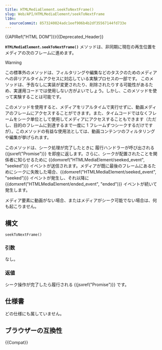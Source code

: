 ```yaml
---
title: HTMLMediaElement.seekToNextFrame()
slug: Web/API/HTMLMediaElement/seekToNextFrame
l10n:
  sourceCommit: 8573240024adc1eef906b4b2df35567144fd733e
---
```


{{APIRef("HTML DOM")}}{{Deprecated_Header}}

**`HTMLMediaElement.seekToNextFrame()`** メソッドは、非同期に現在の再生位置をメディアの次のフレームに進めます。

> [!WARNING]
> この標準外のメソッドは、フィルタリングや編集などのタスクのためのメディアへの非リアルタイムアクセスに対応している実験プロセスの一部です。
> このメソッドは、予告なしに実装が変更されたり、削除されたりする可能性があるため、実運用コードでは使用しない方がよいでしょう。しかし、このメソッドを使って実験することは可能です。

このメソッドを使用すると、メディアをリアルタイムで実行せずに、動画メディアのフレームにアクセスすることができます。また、タイムコードではなくフレームをシーク単位として使用してメディアにアクセスすることもできます（ただし、目的のフレームに到達するまで一度に 1 フレームずつシークするだけですが）。このメソッドの有益な使用法としては、動画コンテンツのフィルタリングや編集が挙げられます。

このメソッドは、シーク処理が完了したときに 履行ハンドラーが呼び出される {{jsxref("Promise")}} を即座に返します。さらに、シークが配置されたことを関係者に知らせるために {{domxref("HTMLMediaElement/seeked_event", "seeked")}} イベントが送信されます。メディアが既に最後のフレームにあるためにシークに失敗した場合、{{domxref("HTMLMediaElement/seeked_event", "seeked")}} イベントが発生し、それ以降に {{domxref("HTMLMediaElement/ended_event", "ended")}} イベントが続いて発生します。

メディア要素に動画がない場合、またはメディアがシーク可能でない場合は、何も起こりません。

## 構文

```js-nolint
seekToNextFrame()
```

### 引数

なし。

### 返値

シーク操作が完了したら履行される {{jsxref("Promise")}} です。

## 仕様書

どの仕様にも属していません。

## ブラウザーの互換性

{{Compat}}
